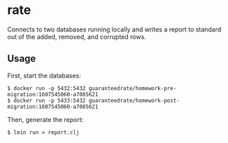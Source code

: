 # rate

Connects to two databases running locally and writes a report to standard out of the added, removed, and corrupted rows.

## Usage

First, start the databases:

    $ docker run -p 5432:5432 guaranteedrate/homework-pre-migration:1607545060-a7085621
    $ docker run -p 5433:5432 guaranteedrate/homework-post-migration:1607545060-a7085621

Then, generate the report:

    $ lein run > report.clj

